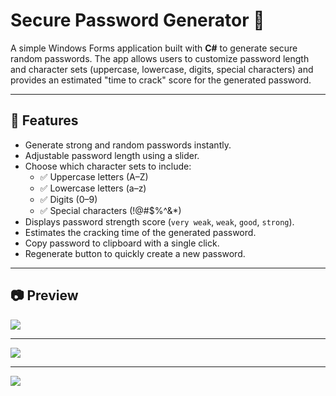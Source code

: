 # Secure Password Generator 🔐

A simple Windows Forms application built with **C#** to generate secure random passwords.
 The app allows users to customize password length and character sets (uppercase, lowercase, digits, special characters) and provides an estimated "time to crack" score for the generated password.

------

## 🚀 Features

- Generate strong and random passwords instantly.
- Adjustable password length using a slider.
- Choose which character sets to include:
  - ✅ Uppercase letters (A–Z)
  - ✅ Lowercase letters (a–z)
  - ✅ Digits (0–9)
  - ✅ Special characters (!@#$%^&*)
- Displays password strength score (`very weak`, `weak`, `good`, `strong`).
- Estimates the cracking time of the generated password.
- Copy password to clipboard with a single click.
- Regenerate button to quickly create a new password.

------

## 📷 Preview

![](C:\Users\ibrah\Masaüstü\files\Projects\CSharpProjects\06_passwordCreationProject\1.png)





---





![](C:\Users\ibrah\Masaüstü\files\Projects\CSharpProjects\06_passwordCreationProject\2.png)





---



![](C:\Users\ibrah\Masaüstü\files\Projects\CSharpProjects\06_passwordCreationProject\3.png)